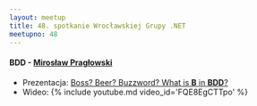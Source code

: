 ```yaml
---
layout: meetup
title: 48. spotkanie Wrocławskiej Grupy .NET
meetupno: 48
---
```


#### BDD - [Mirosław Pragłowski](https://twitter.com/mpraglowski)
* Prezentacja: [Boss? Beer? Buzzword? What is **B** in **BDD**?](http://praglowski.com/presentations/bdd/)
* Wideo: {% include youtube.md video_id='FQE8EgCTTpo' %}

